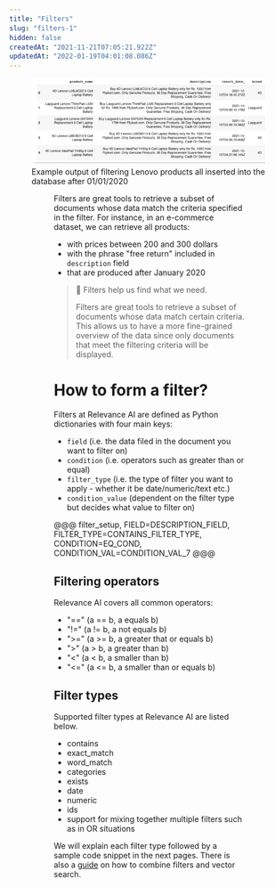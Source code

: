 ```yaml
---
title: "Filters"
slug: "filters-1"
hidden: false
createdAt: "2021-11-21T07:05:21.922Z"
updatedAt: "2022-01-19T04:01:08.086Z"
---
```

<figure>
<img src="https://github.com/RelevanceAI/RelevanceAI-readme-docs/blob/v1.3.0/docs_template/GENERAL_FEATURES/_assets/filters-1.png?raw=true" width="1009" alt="604547f-combined_filters.png" />
<figcaption>Example output of filtering Lenovo products all inserted into the database after 01/01/2020</figcaption>
<figure>

Filters are great tools to retrieve a subset of documents whose data match the criteria specified in the filter.
For instance, in an e-commerce dataset, we can retrieve all products:
* with prices between 200 and 300 dollars
* with the phrase "free return" included in `description` field
* that are produced after January 2020

> 📘 Filters help us find what we need.
>
> Filters are great tools to retrieve a subset of documents whose data match certain criteria. This allows us to have a more fine-grained overview of the data since only documents that meet the filtering criteria will be displayed.
>
# How to form a filter?

Filters at Relevance AI are defined as Python dictionaries with four main keys:
- `field` (i.e. the data filed in the document you want to filter on)
- `condition` (i.e. operators such as greater than or equal)
- `filter_type` (i.e. the type of filter you want to apply - whether it be date/numeric/text etc.)
- `condition_value` (dependent on the filter type but decides what value to filter on)


@@@ filter_setup, FIELD=DESCRIPTION_FIELD, FILTER_TYPE=CONTAINS_FILTER_TYPE, CONDITION=EQ_COND, CONDITION_VAL=CONDITION_VAL_7 @@@

## Filtering operators
Relevance AI covers all common operators:
* "==" (a == b, a equals b)
* "!="  (a != b, a not equals b)
* ">=" (a >= b, a greater that or equals b)
* ">"   (a > b, a greater than b)
* "<"   (a < b, a smaller than b)
* "<=" (a <= b, a smaller than or equals b)

## Filter types
Supported filter types at Relevance AI are listed below.

* contains
* exact_match
* word_match
* categories
* exists
* date
* numeric
* ids
* support for mixing together multiple filters such as in OR situations

We will explain each filter type followed by a sample code snippet in the next pages. There is also a [guide](https://docs.relevance.ai/docs/combining-filters-and-vector-search) on how to combine filters and vector search.
